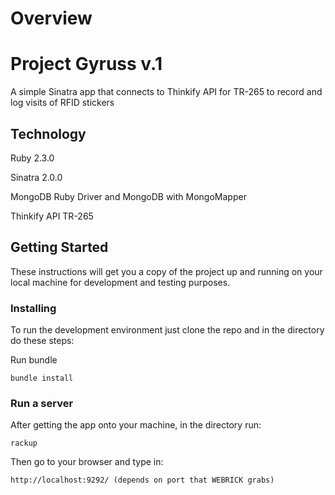 # Overview

# Project Gyruss v.1

A simple Sinatra app that connects to Thinkify API for TR-265 to record and log visits of RFID stickers

## Technology

Ruby 2.3.0

Sinatra 2.0.0

MongoDB Ruby Driver and MongoDB with MongoMapper

Thinkify API TR-265

## Getting Started

These instructions will get you a copy of the project up and running on your local machine for development and testing purposes.

### Installing

To run the development environment just clone the repo and in the directory do these steps:

Run bundle

```
bundle install
```

### Run a server

After getting the app onto your machine, in the directory run:

```
rackup
```

Then go to your browser and type in:

```
http://localhost:9292/ (depends on port that WEBRICK grabs)
```



